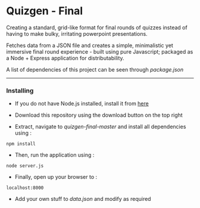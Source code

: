 Quizgen - Final
======

Creating a standard, grid-like format for final rounds of quizzes instead of having to make bulky, irritating powerpoint presentations.

Fetches data from a JSON file and creates a simple, minimalistic yet immersive final round experience - built using pure Javascript; packaged as a Node + Express application for distributability.

A list of dependencies of this project can be seen through *package.json*

***
### Installing

* If you do not have Node.js installed, install it from [here](https://www.nodejs.org)

* Download this repository using the download button on the top right

* Extract, navigate to *quizgen-final-master* and install all dependencies using :

```
npm install
```

* Then, run the application using :

```
node server.js
```

* Finally, open up your browser to :

```
localhost:8000
```

* Add your own stuff to *data.json* and modify as required

